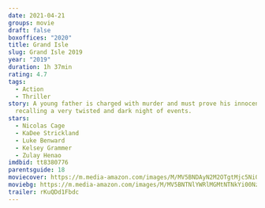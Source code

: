 ```yaml
---
date: 2021-04-21
groups: movie
draft: false
boxoffices: "2020"
title: Grand Isle
slug: Grand Isle 2019
year: "2019"
duration: 1h 37min
rating: 4.7
tags:
  - Action
  - Thriller
story: A young father is charged with murder and must prove his innocence by
  recalling a very twisted and dark night of events.
stars:
  - Nicolas Cage
  - KaDee Strickland
  - Luke Benward
  - Kelsey Grammer
  - Zulay Henao
imdbid: tt8380776
parentsguide: 18
moviecover: https://m.media-amazon.com/images/M/MV5BNDAyN2M2OTgtMjc5Ni00MDJiLTk0OWEtMWI3MDA0NzNjZmRkXkEyXkFqcGdeQXVyNDExMzMxNjE@._V1_FMjpg_UX1215_.jpg
moviebg: https://m.media-amazon.com/images/M/MV5BNTNlYWRlMGMtNTNkYi00NzIxLTkxZjItYTMyZjk0YTdhYWUxXkEyXkFqcGdeQXVyNzI1NzMxNzM@._V1_FMjpg_UX1280_.jpg
trailer: rKuQDd1Fbdc
---
```


